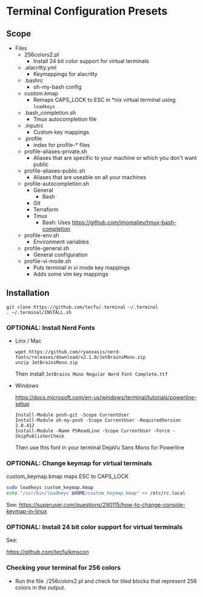 # Terminal Configuration Presets

## Scope

- Files
  - 256colors2.pl
    - Install 24 bit color support for virtual terminals
  - .alacritty.yml
    - Keymappings for alacritty
  - .bashrc
    - oh-my-bash config
  - custom.kmap
    - Remaps CAPS_LOCK to ESC in \*nix virtual terminal using `loadkeys`
  - .bash_completion.sh
    - Tmux autocompletion file
  - .inputrc
    - Custom key mappings
  - .profile
    - index for profile-\* files
  - profile-aliases-private.sh
    - Aliases that are specific to your machine or which you don't want public
  - profile-aliases-public.sh
    - Aliases that are useable on all your machines
  - profile-autocompletion.sh
    - General
      - Bash
    - Git
    - Terraform
    - Tmux
      - Bash: Uses https://github.com/imomaliev/tmux-bash-completion
  - profile-env.sh
    - Environment variables
  - profile-general.sh
    - General configuration
  - profile-vi-mode.sh
    - Puts terminal in vi mode key mappings
    - Adds some vim key mappings

## Installation

```
git clone https://github.com/tecfu/.terminal ~/.terminal
. ~/.terminal/INSTALL.sh
```

### OPTIONAL: Install Nerd Fonts

- Linx / Mac

  ```
  wget https://github.com/ryanoasis/nerd-fonts/releases/download/v2.1.0/JetBrainsMono.zip
  unzip JetBrainsMono.zip
  ```

  Then install `JetBrains Mono Regular Nerd Font Complete.ttf`

- Windows

  https://docs.microsoft.com/en-us/windows/terminal/tutorials/powerline-setup

  ```
  Install-Module posh-git -Scope CurrentUser
  Install-Module oh-my-posh -Scope CurrentUser -RequiredVersion 2.0.412
  Install-Module -Name PSReadLine -Scope CurrentUser -Force -SkipPublisherCheck
  ```

  Then use this font in your terminal DejaVu Sans Mono for Powerline

### OPTIONAL: Change keymap for virtual terminals

custom_keymap.kmap maps ESC to CAPS_LOCK

```bash
sudo loadkeys custom_keymap.kmap
echo "/usr/bin/loadkeys $HOME/custom_keymap.kmap" >> /etc/rc.local
```

See: https://superuser.com/questions/290115/how-to-change-console-keymap-in-linux

### OPTIONAL: Install 24 bit color support for virtual terminals

See:

https://github.com/tecfu/kmscon

### Checking your terminal for 256 colors

- Run the file ./256colors2.pl and check for tiled blocks that
  represent 256 colors in the output.
